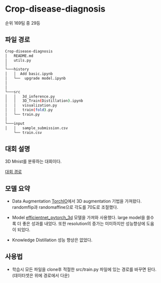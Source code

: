 # Crop-disease-diagnosis

순위 169팀 중 29등

## 파일 경로

```bash
Crop-disease-diagnosis
│   README.md
│   utils.py
│
└───history
│   │  Add basic.ipynb
│   └──  upgrade model.ipynb
│   
│
└───src
│   │	3d_inference.py
│   │	3D_Train(Distillation).ipynb
│   │	visualization.py
│   │	train(fold).py
│   └──	train.py
│
└───input
│   │	sample_submission.csv
    └──	train.csv
```

## 대회 설명

3D Mnist를 분류하는 대회이다.

[대회 경로](https://dacon.io/competitions/official/235951/overview/description)


## 모델 요약
- Data Augmentation
[TorchIO](https://torchio.readthedocs.io/)에서 3D augmentation 기법을 가져왔다. randomflip과 randomaffine으로 각도를 70도로 조절했다.
- Model
[efficientnet_pytorch_3d](https://github.com/shijianjian/EfficientNet-PyTorch-3D) 모델을 가져와 사용했다. large model을 쓸수록 더 좋은 성과를 내었다. 또한 resolution의 증가는 미미하지만 성능향상에 도움이 되었다.

-  Knowledge Distillation
성능 향상은 없었다.

## 사용법

- 학습시
모든 파일을 clone후 적절한 src/train.py 파일에 있는 경로를 바꾸면 된다.(데이터셋은 위에 경로에서 다운)
